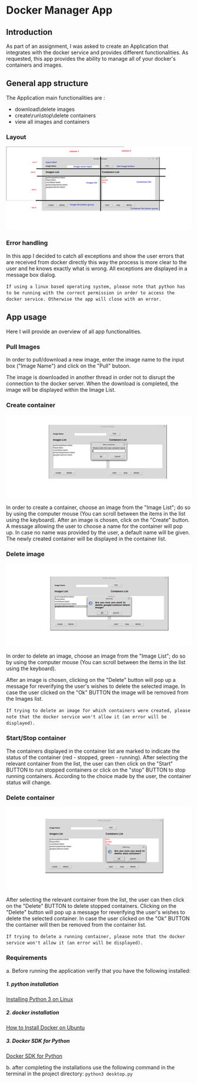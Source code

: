 # Docker Manager App

## Introduction

As part of an assignment, I was asked to create an Application that integrates with the docker service and provides different functionalities. As requested, this app provides the ability to manage all of your docker's containers and images.

## General app structure

The Application main functionalities are :
 
- download\delete images
- create\run\stop\delete containers
- view all images and containers

### Layout

![](screenShots/DOCKER_app_layout.png)


### Error handling

In this app I decided to catch all exceptions and show the user errors that are received from docker directly this way the process is more clear to the user and he knows exactly what is wrong.
All exceptions are displayed in a message box dialog.

``If using a linux based operating system, please note that python has to be running with the correct permission in order to access the docker service. Otherwise the app will close with an error.``

## App usage

Here I will provide an overview of all app functionalities.

### Pull Images

In order to pull/download a new image, enter the image name to the input box ("Image Name") and click on the "Pull" butoon.

The image is downloaded in another thread in order not to disrupt the connection to the docker server.
When the download is completed, the image will be displayed within the Image List.

### Create container

![](screenShots/create_cont.png)

In order to create a container, choose an image from the "Image List"; do so by using the computer mouse (You can scroll between the items in the list using the keyboard).
After an image is chosen, click on the "Create" button.
A message allowing the user to choose a name for the container will pop up. In case no name was provided by the user, a default name will be given. The newly created container will be displayed in the container list.

### Delete image

![](screenShots/delete_image.png)

In order to delete an image, choose an image from the "Image List"; do so by using the computer mouse (You can scroll between the items in the list using the keyboard).

After an image is chosen, clicking on the "Delete" button will pop up a message for reverifying the user's wishes to delete the selected image. In case the user clicked on the "Ok" BUTTON the image will be removed from the Images list.

``If trying to delete an image for which containers were created, please note that the docker service won't allow it (an error will be displayed).``

### Start/Stop container

The containers displayed in the container list are marked to indicate the status of the container (red - stopped, green - running). After selecting the relevant container from the list, the user can then click on the "Start" BUTTON to run stopped containers or click on the "stop" BUTTON to stop running containers.
According to the choice made by the user, the container status will change.

### Delete container

![](screenShots/delete_cont.png)

After selecting the relevant container from the list, the user can then click on the "Delete" BUTTON to delete stopped containers.
Clicking on the "Delete" button will pop up a message for reverifying the user's wishes to delete the selected container. In case the user clicked on the "Ok" BUTTON the container will then be removed from the container list.

``If trying to delete a running container, please note that the docker service won't allow it (an error will be displayed).``

### Requirements
a. Before running the application verify that you have the following installed:
##### 1. python installation
[Installing Python 3 on Linux](https://docs.python-guide.org/starting/install3/linux/)
##### 2. docker installation 
[How to Install Docker on Ubuntu](https://www.simplilearn.com/tutorials/docker-tutorial/how-to-install-docker-on-ubuntu)
##### 3. Docker SDK for Python
[Docker SDK for Python](https://docker-py.readthedocs.io/en/stable/)

b. after completing the installations use the following command in the terminal in the project directory:
``` python3 desktop.py ```



